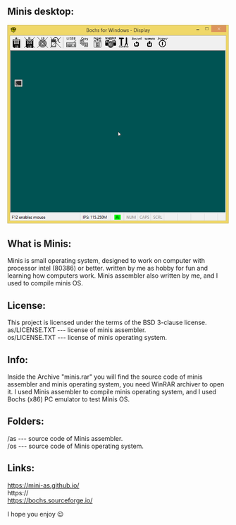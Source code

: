 ## Minis desktop:
![minis os](/snapshot.png)

## What is Minis:
Minis is small operating system, designed to work on 
computer with processor intel (80386) or better.
written by me as hobby for fun and learning how
computers work.
Minis assembler also written by me, and I used to compile minis OS.

## License:
This project is licensed under the terms of the BSD 3-clause license.<br>
as/LICENSE.TXT --- license of minis assembler.<br>
os/LICENSE.TXT --- license of minis operating system.

## Info:
Inside the Archive "minis.rar" you will find the source code of minis assembler and minis operating system, you need WinRAR archiver to open it.
I used Minis assembler to compile minis operating system, and I used Bochs (x86) PC emulator to test Minis OS.

## Folders:
/as --- source code of Minis assembler.<br>
/os --- source code of Minis operating system.

## Links:
https://mini-as.github.io/<br>
https://<br>
https://bochs.sourceforge.io/

I hope you enjoy :wink:
